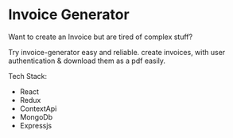 
<!-- Hosted Link: [vaibhav-desai-invoice-generator.com](https://vaibhav-desai-invoice-generator.netlify.app/). -->

# Invoice Generator

Want to create an Invoice but are tired of complex stuff? 

Try invoice-generator easy and reliable. create invoices, with user authentication & download them as a pdf easily.

Tech Stack:
- React
- Redux
- ContextApi
- MongoDb
- Expressjs
